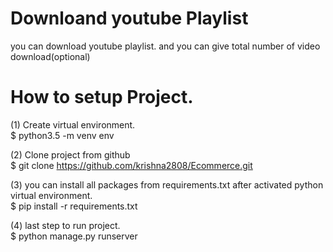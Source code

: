 # Downloand youtube Playlist 
you can download youtube playlist. and you can give total number of video download(optional)



# How to setup Project.

(1) Create virtual  environment. <br>
           $ python3.5 -m venv env

(2)  Clone project from github <br>
      $ git clone  https://github.com/krishna2808/Ecommerce.git 

(3)  you can install all packages from requirements.txt after activated python virtual environment. <br>
        $ pip install -r requirements.txt  

(4)  last step to run project. <br>
       $ python manage.py runserver 
